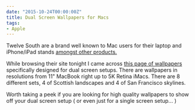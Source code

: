 ```yaml
---
date: "2015-10-24T00:00:00Z"
title: Dual Screen Wallpapers for Macs
tags:
- Apple
---
```


Twelve South are a brand well known to Mac users for their laptop and iPhone/iPad stands 
[amongst other products.](https://www.twelvesouth.com/products)

While browsing their site tonight I came across 
[this page of wallpapers](https://www.twelvesouth.com/wallpaper) specifically designed for dual screen setups. There are wallpapers in resolutions from 11" MacBook right up to 5K Retina iMacs. There are 8 different sets, 4 of Scottish landscapes and 4 of San Francisco skylines.

Worth taking a peek if you are looking for high quality wallpapers to show off your dual screen setup ( or even just for a single screen setup... )

 